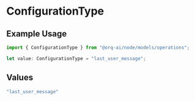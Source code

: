 # ConfigurationType

## Example Usage

```typescript
import { ConfigurationType } from "@orq-ai/node/models/operations";

let value: ConfigurationType = "last_user_message";
```

## Values

```typescript
"last_user_message"
```